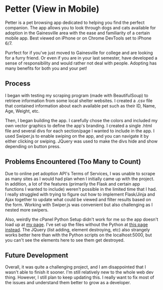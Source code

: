# Petter (View in Mobile)
Petter is a pet browsing app dedicated to helping you find the perfect companion. The app allows you to look through dogs and cats available for adoption in the Gainesville area with the ease and familiarity of a certain mobile app. Best viewed on iPhone or on Chrome DevTools set to iPhone 6/7.

Purrfect for if you've just moved to Gainesville for college and are looking for a furry friend. Or even if you are in your last semester, have developed a sense of responsibility and would rather not deal with people. Adopting has many benefits for both you and your pet! 

## Process
I began with testing my scraping program (made with BeautifulSoup) to retrieve information from some local shelter websites. I created a .csv file that contained information about each available pet such as their ID, Name, Age, Weight, etc.

Then, I began building the app. I carefully chose the colors and included my own vector graphics to define the app's branding. I created a single .html file and several divs for each section/page I wanted to include in the app. I used Swiper.js to enable swiping on the app, and you can navigate it by either clicking or swiping. JQuery was used to make the divs hide and show depending on button press.

## Problems Encountered (Too Many to Count)
Due to online pet adoption API's Terms of Services, I was unable to scrape as many sites as I would had plan when I initially came up with the project. In addition, a lot of the features (primarily the Flask and certain app functions I wanted to include) weren't possible in the limited time that I had. I really struggled with trying to figure out how to implement Flask/Jinja and Ajax together to update what could be viewed and filter results based on the form. Working with Swiper.js was convenient but also challenging as I nested more swipers.

Also, weirdly the cPanel Python Setup didn't work for me so the app doesn't load up at [my page](https://www.tho-tran.com/petter/). I've set up the files without the Python at [this page instead](https://tho-tran.com/petter/petter/index.html). The JQuery (list adding, element destroying, etc) also strangely works better here than with the Python scripts on the localhost:5000, but you can't see the elements here to see them get destroyed.

## Future Development
Overall, it was quite a challenging project, and I am disappointed that I wasn't able to finish it sooner. I'm still relatively new to the whole web dev thing. However, I still plan to keep updating this. I really want to fix most of the issues and understand them better to grow as a developer.